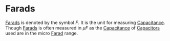 # Farads
[Farads](Farads.md) is denoted by the symbol $F$. It is the unit for measuring [Capacitance](Electronics/Capacitance/Capacitance.md). Though [Farads](Farads.md) is often measured in $\mu F$ as the [Capacitance](Electronics/Capacitance/Capacitance.md) of [Capacitors](Electronics/Capacitance/Capacitor.md) used are in the micro [Farad](Farads.md) range.
